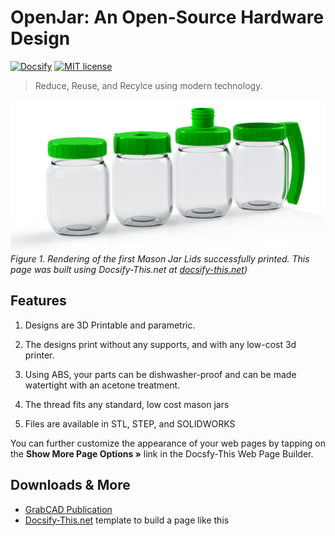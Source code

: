 # OpenJar: An Open-Source Hardware Design

[![Docsify](https://img.shields.io/npm/v/docsify?label=docsify)](https://docsify.js.org/)
[![MIT license](https://img.shields.io/badge/License-MIT-blue.svg)](https://github.com/hibbitts-design/docsify-open-course-starter-kit/blob/main/LICENSE)

> Reduce, Reuse, and Recylce using modern technology.

![ Open Jars Rendering](rend_jars_array.png)
_Figure 1. Rendering of the first Mason Jar Lids successfully printed.  This page was built using Docsify-This.net at [docsify-this.net](https://docsify-this.net/?basePath=https://raw.githubusercontent.com/dmalawey/OpenJar/main&sidebar=true#/))_

Features
---

1. Designs are 3D Printable and parametric.

2. The designs print without any supports, and with any low-cost 3d printer.

3. Using ABS, your parts can be dishwasher-proof and can be made watertight with an acetone treatment.

4. The thread fits any standard, low cost mason jars

5. Files are available in STL, STEP, and SOLIDWORKS

You can further customize the appearance of your web pages by tapping on the **Show More Page Options »** link in the Docsfy-This Web Page Builder.

Downloads & More
---
 

* [GrabCAD Publication](https://grabcad.com/library/openjar-1)
* [Docsify-This.net](https://docsify-this.net/#/) template to build a page like this
